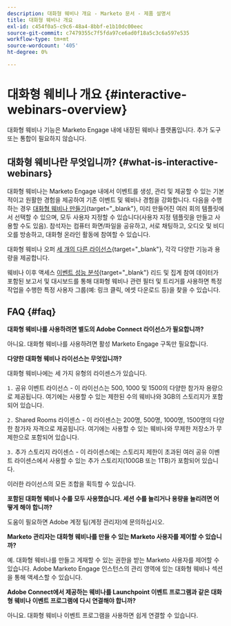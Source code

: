 ```yaml
---
description: 대화형 웨비나 개요 - Marketo 문서 - 제품 설명서
title: 대화형 웨비나 개요
exl-id: c454f0a5-c9c6-48a4-8bbf-e1b10dc00eec
source-git-commit: c7479355c7f5fda97ce6ad0f18a5c3c6a597e535
workflow-type: tm+mt
source-wordcount: '405'
ht-degree: 0%

---
```


# 대화형 웨비나 개요 {#interactive-webinars-overview}

대화형 웨비나 기능은 Marketo Engage 내에 내장된 웨비나 플랫폼입니다. 추가 도구 또는 통합이 필요하지 않습니다.

## 대화형 웨비나란 무엇입니까? {#what-is-interactive-webinars}

대화형 웨비나는 Marketo Engage 내에서 이벤트를 생성, 관리 및 제공할 수 있는 기본적이고 원활한 경험을 제공하여 기존 이벤트 및 웨비나 경험을 강화합니다. 다음을 수행하는 경우 [대화형 웨비나 만들기](/help/marketo/product-docs/demand-generation/events/interactive-webinars/create-an-interactive-webinar.md){target="_blank"}, 미리 만들어진 여러 회의 템플릿에서 선택할 수 있으며, 모두 사용자 지정할 수 있습니다(사용자 지정 템플릿을 만들고 사용할 수도 있음). 참석자는 컴퓨터 화면/파일을 공유하고, 서로 채팅하고, 오디오 및 비디오를 방송하고, 대화형 온라인 활동에 참여할 수 있습니다.

대화형 웨비나 오퍼 [세 개의 다른 라이선스](/help/marketo/product-docs/demand-generation/events/interactive-webinars/user-and-license-management.md){target="_blank"}, 각각 다양한 기능과 용량을 제공합니다.

웨비나 이후 액세스 [이벤트 성능 분석](/help/marketo/product-docs/demand-generation/events/interactive-webinars/event-workflows.md){target="_blank"} 리드 및 집계 참여 데이터가 포함된 보고서 및 대시보드를 통해 대화형 웨비나 관련 필터 및 트리거를 사용하면 특정 작업을 수행한 특정 사용자 그룹(예: 링크 클릭, 에셋 다운로드 등)을 찾을 수 있습니다.

## FAQ {#faq}

**대화형 웨비나를 사용하려면 별도의 Adobe Connect 라이선스가 필요합니까?**

아니요. 대화형 웨비나를 사용하려면 활성 Marketo Engage 구독만 필요합니다.

**다양한 대화형 웨비나 라이선스는 무엇입니까?**

대화형 웨비나에는 세 가지 유형의 라이센스가 있습니다.

`1.` 공유 이벤트 라이선스 - 이 라이선스는 500, 1000 및 1500의 다양한 참가자 용량으로 제공됩니다. 여기에는 사용할 수 있는 제한된 수의 웨비나와 3GB의 스토리지가 포함되어 있습니다.

`2.` Shared Rooms 라이센스 - 이 라이센스는 200명, 500명, 1000명, 1500명의 다양한 참가자 자격으로 제공됩니다. 여기에는 사용할 수 있는 웨비나와 무제한 저장소가 무제한으로 포함되어 있습니다.

`3.` 추가 스토리지 라이센스 - 이 라이센스에는 스토리지 제한이 초과된 여러 공유 이벤트 라이센스에서 사용할 수 있는 추가 스토리지(100GB 또는 1TB)가 포함되어 있습니다.

이러한 라이선스의 모든 조합을 획득할 수 있습니다.

**포함된 대화형 웨비나 수를 모두 사용했습니다. 세션 수를 늘리거나 용량을 늘리려면 어떻게 해야 합니까?**

도움이 필요하면 Adobe 계정 팀(계정 관리자)에 문의하십시오.

**Marketo 관리자는 대화형 웨비나를 만들 수 있는 Marketo 사용자를 제어할 수 있습니까?**

예. 대화형 웨비나를 만들고 게재할 수 있는 권한을 받는 Marketo 사용자를 제어할 수 있습니다. Adobe Marketo Engage 인스턴스의 관리 영역에 있는 대화형 웨비나 섹션을 통해 액세스할 수 있습니다.

**Adobe Connect에서 제공하는 웨비나를 Launchpoint 이벤트 프로그램과 같은 대화형 웨비나 이벤트 프로그램에 다시 연결해야 합니까?**

아니요. 대화형 웨비나 이벤트 프로그램을 사용하면 쉽게 연결할 수 있습니다.
